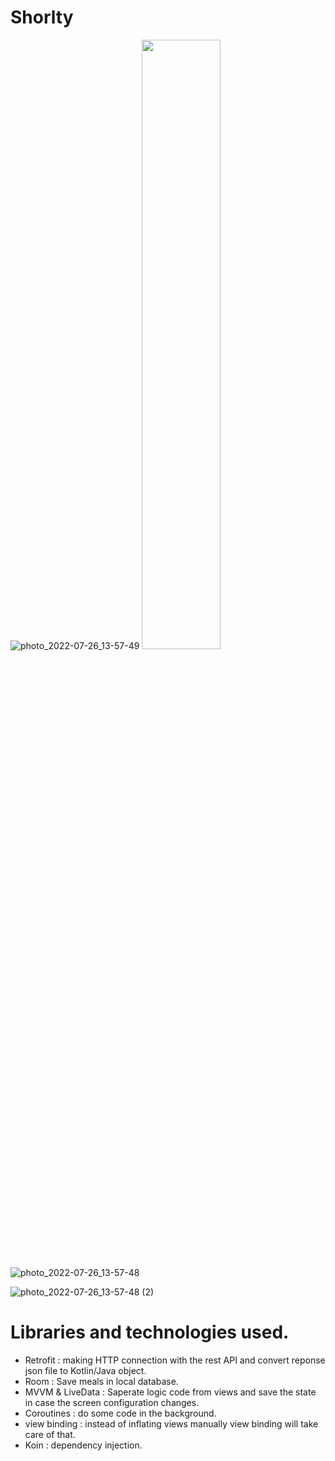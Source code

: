 # Shorlty

![photo_2022-07-26_13-57-49](https://user-images.githubusercontent.com/48939805/180990498-0f4d8e1b-b810-41ef-9d7a-1d05efcaa8f5.jpg)
<img src="[https://i.imgur.com/ZWnhY9T.png](https://user-images.githubusercontent.com/48939805/180990498-0f4d8e1b-b810-41ef-9d7a-1d05efcaa8f5.jpg)" width=50% height=50%>

![photo_2022-07-26_13-57-48](https://user-images.githubusercontent.com/48939805/180990516-bbb8472c-cc99-4f60-9a32-a6d35a57eb60.jpg)

![photo_2022-07-26_13-57-48 (2)](https://user-images.githubusercontent.com/48939805/180990527-9f10a8d5-f25e-453c-989e-a938add58cf1.jpg)


# Libraries and technologies used.
- Retrofit : making HTTP connection with the rest API and convert reponse json file to Kotlin/Java object.
- Room : Save meals in local database.
- MVVM & LiveData : Saperate logic code from views and save the state in case the screen configuration changes.
- Coroutines : do some code in the background.
- view binding : instead of inflating views manually view binding will take care of that.
- Koin : dependency injection.
